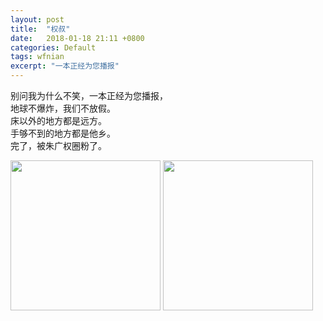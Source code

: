 ```yaml
---
layout: post
title:  "权叔"
date:   2018-01-18 21:11 +0800
categories: Default
tags: wfnian
excerpt: "一本正经为您播报"
---
```


别问我为什么不笑，一本正经为您播报，  
地球不爆炸，我们不放假。   
床以外的地方都是远方。  
手够不到的地方都是他乡。  
完了，被朱广权圈粉了。

<img src="https://p.pstatp.com/origin/1000a000024eb7d695bd2" width="240" />  

<img src="https://p.pstatp.com/origin/ff0100006023c858127f" width="240" />